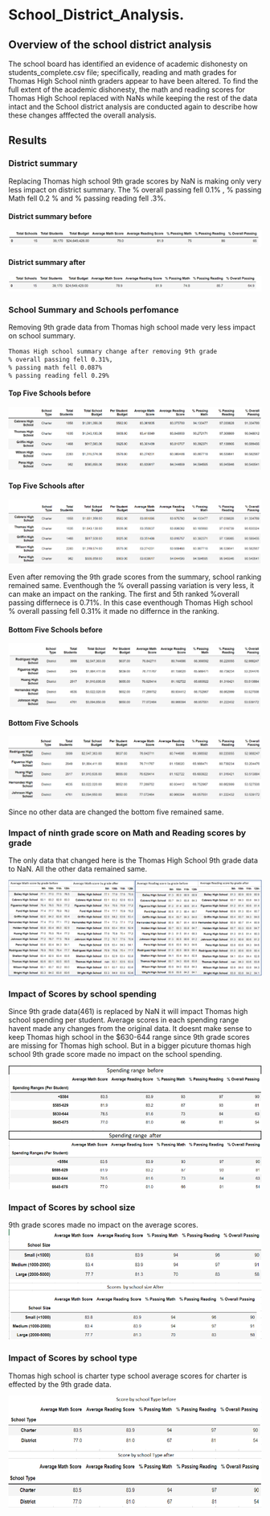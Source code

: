 # School_District_Analysis.

## Overview of the school district analysis

   The school board has identified an evidence of academic dishonesty on students_complete.csv file; specifically, reading and math grades for Thomas High School ninth graders appear to have been altered. To find the full extent of the academic dishonesty, the math and reading scores for Thomas High School replaced with NaNs while keeping the rest of the data intact and the School district analysis are conducted again to describe how these changes afffected the overall analysis. 


## Results
### District summary
   Replacing Thomas high school 9th grade scores by NaN is making only very less impact on district summary. The % overall passing fell 0.1% , % passing Math fell 0.2 % and % passing reading fell .3%. 
#### District summary before
![before](https://github.com/11nithin/School_District_Analysis./blob/main/Resources/District_summary_before.PNG)
#### District summary after
![after](https://github.com/11nithin/School_District_Analysis./blob/main/Resources/District_summary_after.PNG)

### School Summary and Schools perfomance
Removing 9th grade data from Thomas high school made very less impact on school summary.  
````
Thomas High school summary change after removing 9th grade
% overall passing fell 0.31%,
% passing math fell 0.087%
% passing reading fell 0.29%  
````
#### Top Five Schools before
![Top](https://github.com/11nithin/School_District_Analysis./blob/main/Resources/Top_five_schools%20before.PNG)

#### Top Five Schools after
![Top](https://github.com/11nithin/School_District_Analysis./blob/main/Resources/Top_five_schools.PNG)

Even after removing the 9th grade scores from the summary, school ranking remained same. Eventhough the % overall passing variation is very less, it can make an impact on the ranking. The first and 5th ranked %overall passing differnece is 0.71%. In this case eventhough Thomas High school % overall passing fell 0.31% it made no differnce in the ranking.

#### Bottom Five Schools before
![Bottom](https://github.com/11nithin/School_District_Analysis./blob/main/Resources/Bottom_five_schools%20before.PNG)

#### Bottom Five Schools
![Bottom](https://github.com/11nithin/School_District_Analysis./blob/main/Resources/Bottom_five_schools.PNG)

Since no other data are changed the bottom five remained same. 


### Impact of ninth grade score on Math and Reading scores by grade
The only data that changed here is the Thomas High School 9th grade data to NaN. All the other data remained same.

![before_after](https://github.com/11nithin/School_District_Analysis./blob/main/Resources/Average%20Math%20and%20Reading%20score%20by%20grade%20before%20and%20after%20.PNG)

### Impact of Scores by school spending
Since 9th grade data(461) is replaced by NaN it will impact Thomas high school spending per student. Average scores in each spending range havent made any changes from the original data. It doesnt make sense to keep Thomas high school in the $630-644 range since 9th grade scores are missing for Thomas high school. But in a bigger picuture thomas high school 9th grade score made no impact on the school spending.

![spending](https://github.com/11nithin/School_District_Analysis./blob/main/Resources/Spending%20range%20before%20and%20after.PNG)

### Impact of Scores by school size
9th grade scores made no impact on the average scores. 
![size](https://github.com/11nithin/School_District_Analysis./blob/main/Resources/Score%20by%20sxhool%20size.PNG)

### Impact of Scores by school type
Thomas high school is charter type school average scores for charter is effected by the 9th grade data.

![type](https://github.com/11nithin/School_District_Analysis./blob/main/Resources/school%20type.PNG)


